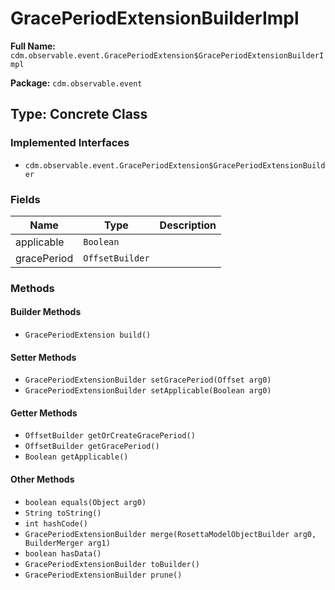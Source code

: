 # GracePeriodExtensionBuilderImpl

**Full Name:** `cdm.observable.event.GracePeriodExtension$GracePeriodExtensionBuilderImpl`

**Package:** `cdm.observable.event`

## Type: Concrete Class

### Implemented Interfaces

- `cdm.observable.event.GracePeriodExtension$GracePeriodExtensionBuilder`

### Fields

| Name | Type | Description |
|------|------|-------------|
| applicable | `Boolean` |  |
| gracePeriod | `OffsetBuilder` |  |

### Methods

#### Builder Methods

- `GracePeriodExtension build()`

#### Setter Methods

- `GracePeriodExtensionBuilder setGracePeriod(Offset arg0)`
- `GracePeriodExtensionBuilder setApplicable(Boolean arg0)`

#### Getter Methods

- `OffsetBuilder getOrCreateGracePeriod()`
- `OffsetBuilder getGracePeriod()`
- `Boolean getApplicable()`

#### Other Methods

- `boolean equals(Object arg0)`
- `String toString()`
- `int hashCode()`
- `GracePeriodExtensionBuilder merge(RosettaModelObjectBuilder arg0, BuilderMerger arg1)`
- `boolean hasData()`
- `GracePeriodExtensionBuilder toBuilder()`
- `GracePeriodExtensionBuilder prune()`

